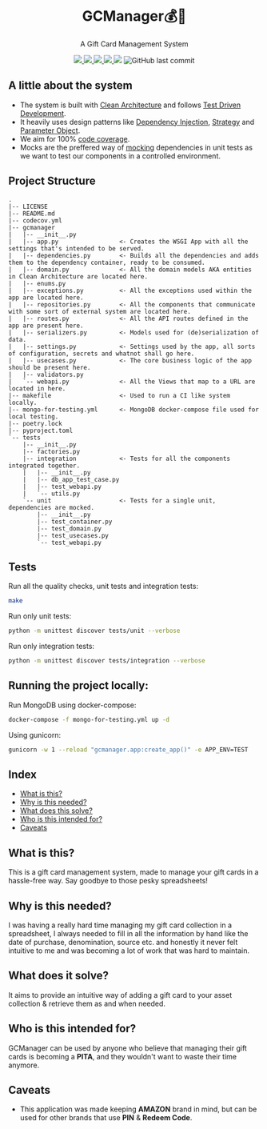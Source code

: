 <div align="center">
<h1>GCManager💰💸</h1>
<p>
A Gift Card Management System
</p>
<a href="https://www.python.org/">
<img src="https://img.shields.io/badge/Made%20with-Python-1f425f.svg">
</a>
<a href="https://lbesson.mit-license.org/">
<img src="https://img.shields.io/badge/License-MIT-blue.svg">
</a>
<a href="https://github.com/astral-sh/ruff">
<img src="https://img.shields.io/endpoint?url=https://raw.githubusercontent.com/charliermarsh/ruff/main/assets/badge/v1.json">
</a>
<a href="https://codecov.io/gh/vishaltanwar96/GCManager">
<img src="https://codecov.io/gh/vishaltanwar96/GCManager/branch/main/graph/badge.svg?token=MBJVZ9502A"/>
</a>
<img src="https://github.com/vishaltanwar96/GCManager/actions/workflows/ci.yml/badge.svg"/>
<img alt="GitHub last commit" src="https://img.shields.io/github/last-commit/vishaltanwar96/GCManager">
</div>

## A little about the system
* The system is built with [Clean Architecture](https://blog.cleancoder.com/uncle-bob/2012/08/13/the-clean-architecture.html) and follows [Test Driven Development](https://rubikscode.net/2021/05/24/test-driven-development-tdd-with-python/).
* It heavily uses design patterns like [Dependency Injection](https://en.wikipedia.org/wiki/Dependency_injection), [Strategy](https://en.wikipedia.org/wiki/Strategy_pattern) and [Parameter Object](https://refactoring.guru/introduce-parameter-object).
* We aim for 100% [code coverage](https://www.atlassian.com/continuous-delivery/software-testing/code-coverage).
* Mocks are the preffered way of [mocking](https://microsoft.github.io/code-with-engineering-playbook/automated-testing/unit-testing/mocking/) dependencies in unit tests as we want to test our components in a controlled environment.

## Project Structure
```
.
|-- LICENSE
|-- README.md
|-- codecov.yml
|-- gcmanager
|   |-- __init__.py
|   |-- app.py                 <- Creates the WSGI App with all the settings that's intended to be served.
|   |-- dependencies.py        <- Builds all the dependencies and adds them to the dependency container, ready to be consumed.
|   |-- domain.py              <- All the domain models AKA entities in Clean Architecture are located here.
|   |-- enums.py
|   |-- exceptions.py          <- All the exceptions used within the app are located here.
|   |-- repositories.py        <- All the components that communicate with some sort of external system are located here.
|   |-- routes.py              <- All the API routes defined in the app are present here.
|   |-- serializers.py         <- Models used for (de)serialization of data.
|   |-- settings.py            <- Settings used by the app, all sorts of configuration, secrets and whatnot shall go here.
|   |-- usecases.py            <- The core business logic of the app should be present here.
|   |-- validators.py
|   `-- webapi.py              <- All the Views that map to a URL are located in here.
|-- makefile                   <- Used to run a CI like system locally.
|-- mongo-for-testing.yml      <- MongoDB docker-compose file used for local testing.
|-- poetry.lock
|-- pyproject.toml
`-- tests
    |-- __init__.py
    |-- factories.py
    |-- integration            <- Tests for all the components integrated together.
    |   |-- __init__.py
    |   |-- db_app_test_case.py
    |   |-- test_webapi.py
    |   `-- utils.py
    `-- unit                   <- Tests for a single unit, dependencies are mocked.
        |-- __init__.py
        |-- test_container.py
        |-- test_domain.py
        |-- test_usecases.py
        `-- test_webapi.py
```

## Tests
Run all the quality checks, unit tests and integration tests:
```bash
make
```

Run only unit tests:
```bash
python -m unittest discover tests/unit --verbose
```

Run only integration tests:
```bash
python -m unittest discover tests/integration --verbose
```

## Running the project locally:
Run MongoDB using docker-compose:
```bash
docker-compose -f mongo-for-testing.yml up -d
```

Using gunicorn:
```bash
gunicorn -w 1 --reload "gcmanager.app:create_app()" -e APP_ENV=TEST
```

## Index
* [What is this?](#what-is-this)
* [Why is this needed?](#why-is-this-needed)
* [What does this solve?](#what-does-it-solve)
* [Who is this intended for?](#who-is-this-intended-for)
* [Caveats](#caveats)

## What is this?
This is a gift card management system, made to manage your gift cards in a hassle-free way. Say goodbye to those pesky spreadsheets!

## Why is this needed?
I was having a really hard time managing my gift card collection in a spreadsheet, I always needed to fill in all the information by hand like the date of purchase, denomination, source etc. and honestly it never felt intuitive to me and was becoming a lot of work that was hard to maintain.

## What does it solve?
It aims to provide an intuitive way of adding a gift card to your asset collection & retrieve them as and when needed.

## Who is this intended for?
GCManager can be used by anyone who believe that managing their gift cards is becoming a **PITA**, and they wouldn't want to waste their time anymore.

## Caveats
* This application was made keeping **AMAZON** brand in mind, but can be used for other brands that use **PIN** & **Redeem Code**.
